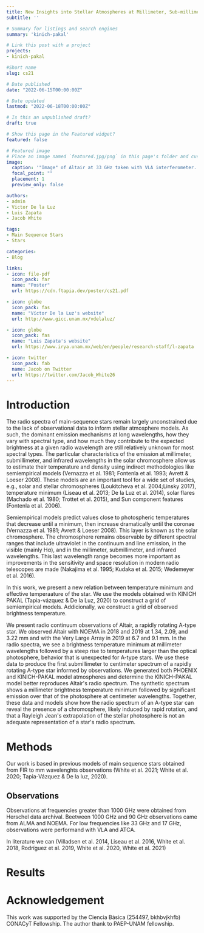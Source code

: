 ```yaml
---
title: New Insights into Stellar Atmospheres at Millimeter, Sub-millimeter, and Infrared wavelengths
subtitle: ''

# Summary for listings and search engines
summary: 'kinich-pakal'

# Link this post with a project
projects: 
- kinich-pakal

#Short name
slug: cs21

# Date published
date: "2022-06-15T00:00:00Z"

# Date updated
lastmod: "2022-06-18T00:00:00Z"

# Is this an unpublished draft?
draft: true

# Show this page in the Featured widget?
featured: false

# Featured image
# Place an image named `featured.jpg/png` in this page's folder and customize its options here.
image:
  caption: '"Image" of Altair at 33 GHz taken with VLA interferometer. [(White et al., 2021)](https://lucnix.be/)'
  focal_point: ""
  placement: 1
  preview_only: false

authors:
- admin
- Victor De la Luz
- Luis Zapata
- Jacob White

tags:
- Main Sequence Stars
- Stars

categories:
- Blog

links:
- icon: file-pdf
  icon_pack: far
  name: "Poster"
  url: https://cdn.ftapia.dev/poster/cs21.pdf

- icon: globe
  icon_pack: fas
  name: "Víctor De la Luz's website"
  url: http://www.gicc.unam.mx/vdelaluz/

- icon: globe
  icon_pack: fas
  name: "Luis Zapata's website"
  url: https://www.irya.unam.mx/web/en/people/research-staff/l-zapata

- icon: twitter
  icon_pack: fab
  name: Jacob on Twitter
  url: https://twitter.com/Jacob_White26
---
```


# Introduction

The radio spectra of main-sequence stars remain largely unconstrained due to the lack of observational data to inform stellar atmosphere models. As such, the dominant emission mechanisms at long wavelengths, how they vary with spectral type, and how much they contribute to the expected brightness at a given radio wavelength are still relatively unknown for most spectral types. 
The particular characteristics of the emission at millimeter, submillimeter, and infrared wavelengths in the solar chromosphere allow us to estimate their temperature and density using
indirect methodologies like semiempirical models (Vernazza et al. 1981; Fontenla et al. 1993; Avrett & Loeser 2008). These models are an important tool for a wide set of studies, e.g., solar and stellar chromospheres (Loukitcheva et al. 2004;Linsky 2017), temperature minimum (Liseau et al. 2013; De la Luz et al. 2014), solar flares (Machado et al. 1980; Trottet et al.
2015), and Sun component features (Fontenla et al. 2006).

Semiempirical models predict values close to photospheric temperatures that decrease until a minimum, then increase dramatically until the coronae (Vernazza et al. 1981; Avrett & Loeser 2008). This layer is known as the solar chromosphere. The chromosphere remains observable by different spectral ranges that include ultraviolet in the continuum and line emission, in the visible (mainly Hα), and in the millimeter, submillimeter, and infrared wavelengths.
This last wavelength range becomes more important as improvements in the sensitivity and space resolution in modern radio telescopes are made (Nakajima et al. 1995; Kudaka et al. 2015; Wedemeyer et al. 2016).

In this work, we present a new relation between temperature minimum and effective temperaature of the star. We use the models obtained with KINICH PAKAL (Tapia-vázquez & De la Luz, 2020) to construct a grid of semiempirical models. Addicionally, we construct a grid of observed brightness temperature.

We present radio continuum observations of Altair, a rapidly rotating A-type star. We observed Altair with NOEMA in 2018 and 2019 at 1.34, 2.09, and 3.22 mm and with the Very Large Array in 2019 at 6.7 and 9.1 mm. In the radio spectra, we see a brightness temperature minimum at millimeter wavelengths followed by a steep rise to temperatures larger than the optical photosphere, behavior that is unexpected for A-type stars. We use these data to produce the first submillimeter to centimeter spectrum of a rapidly rotating A-type star informed by observations. We generated both PHOENIX and KINICH-PAKAL model atmospheres and determine the KINICH-PAKAL model better reproduces Altair's radio spectrum. The synthetic spectrum shows a millimeter brightness temperature minimum followed by significant emission over that of the photosphere at centimeter wavelengths. Together, these data and models show how the radio spectrum of an A-type star can reveal the presence of a chromosphere, likely induced by rapid rotation, and that a Rayleigh Jean's extrapolation of the stellar photosphere is not an adequate representation of a star's radio spectrum.

# Methods

Our work is based in previous models of main sequence stars obtained from FIR to mm wavelenghts observations  (White et al. 2021; White et al. 2020; Tapia-Vázquez &  De la luz, 2020).

## Observations

Observations at frequencies greater than 1000 GHz were obtained from Herschel data archival. Beetween 1000 GHz and 90 GHz observations came from ALMA and NOEMA. For low frequencies like 33 GHz and 17 GHz, observations were performand with VLA and ATCA. 

In literature we can  (Villadsen et al. 2014, Liseau et al. 2016, White et al. 2018, Rodríguez et al. 2019, White et al. 2020, White et al. 2021)



# Results


# Acknowledgement

This work was supported by the Ciencia Básica (254497, bkhbvjkhfb) CONACyT Fellowship. The author thank to PAEP-UNAM fellowship.